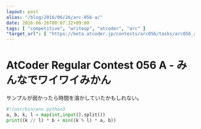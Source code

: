 ```yaml
---
layout: post
alias: "/blog/2016/06/26/arc-056-a/"
date: 2016-06-26T00:07:32+09:00
tags: [ "competitive", "writeup", "atcoder", "arc" ]
"target_url": [ "https://beta.atcoder.jp/contests/arc056/tasks/arc056_a" ]
---
```


# AtCoder Regular Contest 056 A - みんなでワイワイみかん

サンプルが弱かったら時間を溶かしていたかもしれない。

``` python
#!/usr/bin/env python3
a, b, k, l = map(int,input().split())
print((k // l) * b + min((k % l) * a, b))
```
